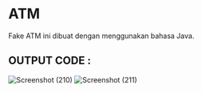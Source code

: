 # ATM
Fake ATM ini dibuat dengan menggunakan bahasa Java. 
    
## OUTPUT CODE :
![Screenshot (210)](https://github.com/Mr22XX/ATM/assets/67584512/0ae1fe24-cdee-4af2-8388-12974884d509)
![Screenshot (211)](https://github.com/Mr22XX/ATM/assets/67584512/749d3d15-c485-4b74-bf79-d26fefd77496)
